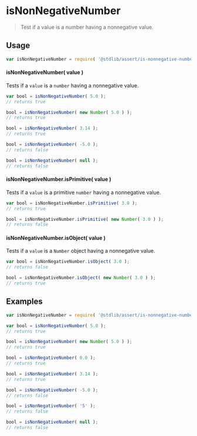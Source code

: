 # isNonNegativeNumber

> Test if a value is a number having a nonnegative value.


<section class="usage">

## Usage

``` javascript
var isNonNegativeNumber = require( '@stdlib/assert/is-nonnegative-number' );
```

#### isNonNegativeNumber( value )

Tests if a `value` is a `number` having a nonnegative value.

<!-- eslint-disable no-new-wrappers -->

``` javascript
var bool = isNonNegativeNumber( 5.0 );
// returns true

bool = isNonNegativeNumber( new Number( 5.0 ) );
// returns true

bool = isNonNegativeNumber( 3.14 );
// returns true

bool = isNonNegativeNumber( -5.0 );
// returns false

bool = isNonNegativeNumber( null );
// returns false
```

#### isNonNegativeNumber.isPrimitive( value )

Tests if a `value` is a primitive `number` having a nonnegative value.

<!-- eslint-disable no-new-wrappers -->

``` javascript
var bool = isNonNegativeNumber.isPrimitive( 3.0 );
// returns true

bool = isNonNegativeNumber.isPrimitive( new Number( 3.0 ) );
// returns false
```

#### isNonNegativeNumber.isObject( value )

Tests if a `value` is a `Number` object having a nonnegative value.

<!-- eslint-disable no-new-wrappers -->

``` javascript
var bool = isNonNegativeNumber.isObject( 3.0 );
// returns false

bool = isNonNegativeNumber.isObject( new Number( 3.0 ) );
// returns true
```

</section>

<!-- /.usage -->


<section class="examples">

## Examples

<!-- eslint-disable no-new-wrappers -->

``` javascript
var isNonNegativeNumber = require( '@stdlib/assert/is-nonnegative-number' );

var bool = isNonNegativeNumber( 5.0 );
// returns true

bool = isNonNegativeNumber( new Number( 5.0 ) );
// returns true

bool = isNonNegativeNumber( 0.0 );
// returns true

bool = isNonNegativeNumber( 3.14 );
// returns true

bool = isNonNegativeNumber( -5.0 );
// returns false

bool = isNonNegativeNumber( '5' );
// returns false

bool = isNonNegativeNumber( null );
// returns false
```

</section>

<!-- /.examples -->


<section class="links">

</section>

<!-- /.links -->
